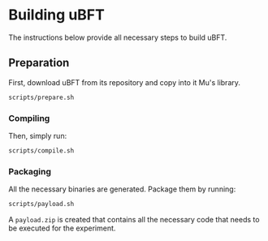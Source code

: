 # Building uBFT
The instructions below provide all necessary steps to build uBFT.

## Preparation
First, download uBFT from its repository and copy into it Mu's library.
```sh
scripts/prepare.sh
```

### Compiling
Then, simply run:
```sh
scripts/compile.sh
```

### Packaging
All the necessary binaries are generated. Package them by running:
```sh
scripts/payload.sh
```
A `payload.zip` is created that contains all the necessary code that needs to be executed for the experiment.